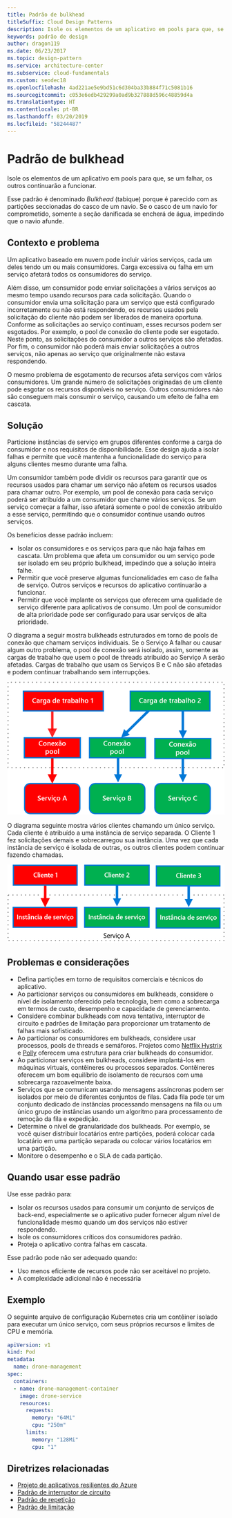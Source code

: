 ```yaml
---
title: Padrão de bulkhead
titleSuffix: Cloud Design Patterns
description: Isole os elementos de um aplicativo em pools para que, se um falhar, os outros continuarão a funcionar.
keywords: padrão de design
author: dragon119
ms.date: 06/23/2017
ms.topic: design-pattern
ms.service: architecture-center
ms.subservice: cloud-fundamentals
ms.custom: seodec18
ms.openlocfilehash: 4ad221ae5e9bd51c6d304ba33b884f71c5081b16
ms.sourcegitcommit: c053e6edb429299a0ad9b327888d596c48859d4a
ms.translationtype: HT
ms.contentlocale: pt-BR
ms.lasthandoff: 03/20/2019
ms.locfileid: "58244487"
---
```

# <a name="bulkhead-pattern"></a>Padrão de bulkhead

Isole os elementos de um aplicativo em pools para que, se um falhar, os outros continuarão a funcionar.

Esse padrão é denominado *Bulkhead* (tabique) porque é parecido com as partições seccionadas do casco de um navio. Se o casco de um navio for comprometido, somente a seção danificada se encherá de água, impedindo que o navio afunde.

## <a name="context-and-problem"></a>Contexto e problema

Um aplicativo baseado em nuvem pode incluir vários serviços, cada um deles tendo um ou mais consumidores. Carga excessiva ou falha em um serviço afetará todos os consumidores do serviço.

Além disso, um consumidor pode enviar solicitações a vários serviços ao mesmo tempo usando recursos para cada solicitação. Quando o consumidor envia uma solicitação para um serviço que está configurado incorretamente ou não está respondendo, os recursos usados pela solicitação do cliente não podem ser liberados de maneira oportuna. Conforme as solicitações ao serviço continuam, esses recursos podem ser esgotados. Por exemplo, o pool de conexão do cliente pode ser esgotado. Neste ponto, as solicitações do consumidor a outros serviços são afetadas. Por fim, o consumidor não poderá mais enviar solicitações a outros serviços, não apenas ao serviço que originalmente não estava respondendo.

O mesmo problema de esgotamento de recursos afeta serviços com vários consumidores. Um grande número de solicitações originadas de um cliente pode esgotar os recursos disponíveis no serviço. Outros consumidores não são conseguem mais consumir o serviço, causando um efeito de falha em cascata.

## <a name="solution"></a>Solução

Particione instâncias de serviço em grupos diferentes conforme a carga do consumidor e nos requisitos de disponibilidade. Esse design ajuda a isolar falhas e permite que você mantenha a funcionalidade do serviço para alguns clientes mesmo durante uma falha.

Um consumidor também pode dividir os recursos para garantir que os recursos usados para chamar um serviço não afetem os recursos usados para chamar outro. Por exemplo, um pool de conexão para cada serviço poderá ser atribuído a um consumidor que chame vários serviços. Se um serviço começar a falhar, isso afetará somente o pool de conexão atribuído a esse serviço, permitindo que o consumidor continue usando outros serviços.

Os benefícios desse padrão incluem:

- Isolar os consumidores e os serviços para que não haja falhas em cascata. Um problema que afeta um consumidor ou um serviço pode ser isolado em seu próprio bulkhead, impedindo que a solução inteira falhe.
- Permitir que você preserve algumas funcionalidades em caso de falha de serviço. Outros serviços e recursos do aplicativo continuarão a funcionar.
- Permitir que você implante os serviços que oferecem uma qualidade de serviço diferente para aplicativos de consumo. Um pool de consumidor de alta prioridade pode ser configurado para usar serviços de alta prioridade.

O diagrama a seguir mostra bulkheads estruturados em torno de pools de conexão que chamam serviços individuais. Se o Serviço A falhar ou causar algum outro problema, o pool de conexão será isolado, assim, somente as cargas de trabalho que usem o pool de threads atribuído ao Serviço A serão afetadas. Cargas de trabalho que usam os Serviços B e C não são afetadas e podem continuar trabalhando sem interrupções.

![Primeiro diagrama do padrão de Bulkhead](./_images/bulkhead-1.png)

O diagrama seguinte mostra vários clientes chamando um único serviço. Cada cliente é atribuído a uma instância de serviço separada. O Cliente 1 fez solicitações demais e sobrecarregou sua instância. Uma vez que cada instância de serviço é isolada de outras, os outros clientes podem continuar fazendo chamadas.

![Primeiro diagrama do padrão de Bulkhead](./_images/bulkhead-2.png)

## <a name="issues-and-considerations"></a>Problemas e considerações

- Defina partições em torno de requisitos comerciais e técnicos do aplicativo.
- Ao particionar serviços ou consumidores em bulkheads, considere o nível de isolamento oferecido pela tecnologia, bem como a sobrecarga em termos de custo, desempenho e capacidade de gerenciamento.
- Considere combinar bulkheads com nova tentativa, interruptor de circuito e padrões de limitação para proporcionar um tratamento de falhas mais sofisticado.
- Ao particionar os consumidores em bulkheads, considere usar processos, pools de threads e semáforos. Projetos como [Netflix Hystrix][hystrix] e [Polly][polly] oferecem uma estrutura para criar bulkheads do consumidor.
- Ao particionar serviços em bulkheads, considere implantá-los em máquinas virtuais, contêineres ou processos separados. Contêineres oferecem um bom equilíbrio de isolamento de recursos com uma sobrecarga razoavelmente baixa.
- Serviços que se comunicam usando mensagens assíncronas podem ser isolados por meio de diferentes conjuntos de filas. Cada fila pode ter um conjunto dedicado de instâncias processando mensagens na fila ou um único grupo de instâncias usando um algoritmo para processamento de remoção da fila e expedição.
- Determine o nível de granularidade dos bulkheads. Por exemplo, se você quiser distribuir locatários entre partições, poderá colocar cada locatário em uma partição separada ou colocar vários locatários em uma partição.
- Monitore o desempenho e o SLA de cada partição.

## <a name="when-to-use-this-pattern"></a>Quando usar esse padrão

Use esse padrão para:

- Isolar os recursos usados para consumir um conjunto de serviços de back-end, especialmente se o aplicativo puder fornecer algum nível de funcionalidade mesmo quando um dos serviços não estiver respondendo.
- Isole os consumidores críticos dos consumidores padrão.
- Proteja o aplicativo contra falhas em cascata.

Esse padrão pode não ser adequado quando:

- Uso menos eficiente de recursos pode não ser aceitável no projeto.
- A complexidade adicional não é necessária

## <a name="example"></a>Exemplo

O seguinte arquivo de configuração Kubernetes cria um contêiner isolado para executar um único serviço, com seus próprios recursos e limites de CPU e memória.

```yml
apiVersion: v1
kind: Pod
metadata:
  name: drone-management
spec:
  containers:
  - name: drone-management-container
    image: drone-service
    resources:
      requests:
        memory: "64Mi"
        cpu: "250m"
      limits:
        memory: "128Mi"
        cpu: "1"
```

## <a name="related-guidance"></a>Diretrizes relacionadas

- [Projeto de aplicativos resilientes do Azure](../resiliency/index.md)
- [Padrão de interruptor de circuito](./circuit-breaker.md)
- [Padrão de repetição](./retry.md)
- [Padrão de limitação](./throttling.md)

<!-- links -->

[hystrix]: https://github.com/Netflix/Hystrix
[polly]: https://github.com/App-vNext/Polly
